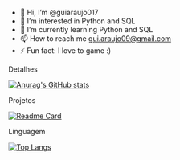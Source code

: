 - 👋 Hi, I’m @guiaraujo017
- 👀 I’m interested in Python and SQL
- 🌱 I’m currently learning Python and SQL
- 📫 How to reach me gui.araujo09@gmail.com
- ⚡ Fun fact: I love to game :)


Detalhes


[![Anurag's GitHub stats](https://github-readme-stats.vercel.app/api?username=guiaraujo017)](https://github.com/anuraghazra/github-readme-stats)


Projetos

[![Readme Card](https://github-readme-stats.vercel.app/api/pin/?username=guiaraujo017&repo=Dados-EBAC)](https://github.com/anuraghazra/github-readme-stats)

Linguagem

[![Top Langs](https://github-readme-stats.vercel.app/api/top-langs/?username=guiaraujo017)](https://github.com/anuraghazra/github-readme-stats)

<!---
guiaraujo017/guiaraujo017 is a ✨ special ✨ repository because its `README.md` (this file) appears on your GitHub profile.
You can click the Preview link to take a look at your changes.
--->
